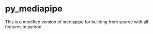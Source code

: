 # py_mediapipe
This is a modified version of mediapipe for building from source with all features in python

